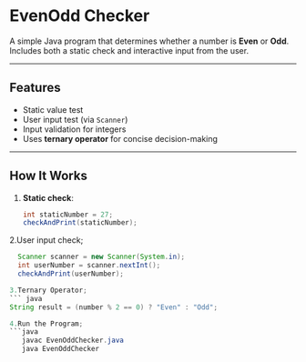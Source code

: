 # EvenOdd Checker

A simple Java program that determines whether a number is **Even** or **Odd**.  
Includes both a static check and interactive input from the user.

---

## Features
- Static value test
- User input test (via `Scanner`)
- Input validation for integers
- Uses **ternary operator** for concise decision-making

---

## How It Works
1. **Static check**:
   ```java
   int staticNumber = 27;
   checkAndPrint(staticNumber);

2.User input check;
```java
  Scanner scanner = new Scanner(System.in);
  int userNumber = scanner.nextInt();
  checkAndPrint(userNumber);

3.Ternary Operator;
``` java
String result = (number % 2 == 0) ? "Even" : "Odd";

4.Run the Program;
```java
   javac EvenOddChecker.java
   java EvenOddChecker


